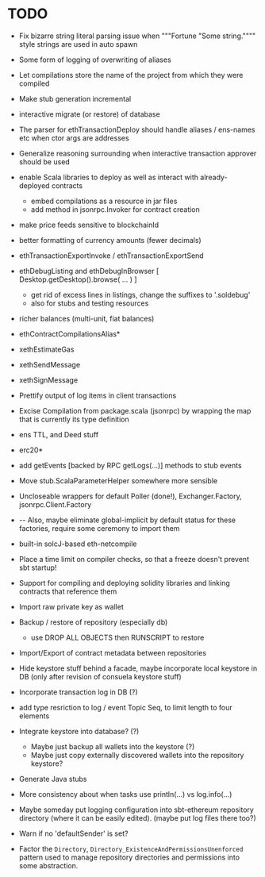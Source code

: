 # TODO

* Fix bizarre string literal parsing issue when """Fortune "Some string."""" style strings are used in auto spawn

* Some form of logging of overwriting of aliases

* Let compilations store the name of the project from which they were compiled

* Make stub generation incremental
    
* interactive migrate (or restore) of database

* The parser for ethTransactionDeploy should handle aliases / ens-names etc when ctor args are addresses

* Generalize reasoning surrounding when interactive transaction approver should be used

* enable Scala libraries to deploy as well as interact with already-deployed contracts
  * embed compilations as a resource in jar files
  * add method in jsonrpc.Invoker for contract creation

* make price feeds sensitive to blockchainId
* better formatting of currency amounts (fewer decimals)

* ethTransactionExportInvoke / ethTransactionExportSend  
* ethDebugListing and ethDebugInBrowser [ Desktop.getDesktop().browse( ... ) ]
  * get rid of excess lines in listings, change the suffixes to '.soldebug'
  * also for stubs and testing resources
* richer balances (multi-unit, fiat balances)
* ethContractCompilationsAlias*
* xethEstimateGas
* xethSendMessage
* xethSignMessage
* Prettify output of log items in client transactions
* Excise Compilation from package.scala (jsonrpc) by wrapping the map that is currently its type definition
* ens TTL, and Deed stuff
* erc20*

* add getEvents [backed by RPC getLogs(...)] methods to stub events
* Move stub.ScalaParameterHelper somewhere more sensible
* Uncloseable wrappers for default Poller (done!), Exchanger.Factory, jsonrpc.Client.Factory
*   -- Also, maybe eliminate global-implicit by default status for these factories, require some ceremony to import them

* built-in solcJ-based eth-netcompile
* Place a time limit on compiler checks, so that a freeze doesn't prevent sbt startup!
* Support for compiling and deploying solidity libraries and linking contracts that reference them
* Import raw private key as wallet
* Backup / restore of repository (especially db)
  * use DROP ALL OBJECTS then RUNSCRIPT to restore
* Import/Export of contract metadata between repositories
* Hide keystore stuff behind a facade, maybe incorporate local keystore in DB (only after revision of consuela keystore stuff)
* Incorporate transaction log in DB (?)
* add type resriction to log / event Topic Seq, to limit length to four elements

* Integrate keystore into database? (?)
  - Maybe just backup all wallets into the keystore (?)
  - Maybe just copy externally discovered wallets into the repository keystore?
  
* Generate Java stubs
* More consistency about when tasks use println(...) vs log.info(...)

* Maybe someday put logging configuration into sbt-ethereum repository directory (where it can be easily edited). (maybe put log files there too?)

* Warn if no 'defaultSender' is set?

* Factor the `Directory`, `Directory_ExistenceAndPermissionsUnenforced` pattern used to manage repository directories and permissions into
  some abstraction.

